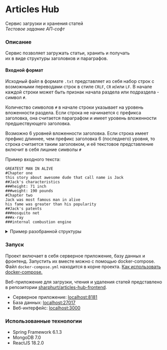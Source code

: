 # Articles Hub

Сервис загрузки и хранения статей  
*Тестовое задание АП-софт*

### Описание

Сервис позволяет загружать статьи, хранить и получать  
их в виде структуры заголовков и параграфов.

#### Входной формат
Исходный файл в формате `.txt` представляет из себя набор строк с возможными переводами строк в стиле `CRLF`, `CR` и/или `LF`. В начале каждой строки может быть признак начала раздела или подраздела - символ `#`.  

Количество символов `#` в начале строки указывает на уровень вложенности раздела. Если строка не начинается с префикса заголовка, она считается параграфом и имеет уровень вложенности предшествующего заголовка.

Возможно 6 уровней вложенности заголовка. Если строка имеет префикс длиннее, чем префикс заголовка 6 (последнего) уровня, то строка считается таким заголовком, и её текстовое представление включит в себя лишние символы `#`


Пример входного текста:

```
GREATEST MAN IN ALIVE
#Chapter one  
this story about awesome dude that call name is Jack  
##Jack's characteristics  
###height: 71 inch  
###weight: 190 pounds  
#Chapter two  
Jack was most famous man in alive  
his fame was greater than his popularity  
##Jack's patents  
###mosquito net  
###x-ray  
###internal combustion engine
```


<details>
  <summary>Пример разобранной структуры</summary>

```
{
    "successful": true,
    "result": {
        "id": "65ce37b9ddee9f325f14db8d",
        "name": "example",
        "nodes": [
            {
                "lineNumber": 0,
                "content": "GREATEST MAN IN ALIVE",
                "type": "TEXT"
            },
            {
                "lineNumber": 1,
                "content": "Chapter one",
                "type": "H1",
                "children": [
                    {
                        "lineNumber": 2,
                        "content": "this story about awesome dude that call name is Jack",
                        "type": "TEXT"
                    },
                    {
                        "lineNumber": 3,
                        "content": "Jack's characteristics",
                        "type": "H2",
                        "children": [
                            {
                                "lineNumber": 4,
                                "content": "height: 71 inch",
                                "type": "H3"
                            },
                            {
                                "lineNumber": 5,
                                "content": "weight: 190 pounds",
                                "type": "H3"
                            }
                        ]
                    }
                ]
            },
            {
                "lineNumber": 6,
                "content": "Chapter two",
                "type": "H1",
                "children": [
                    {
                        "lineNumber": 7,
                        "content": "Jack was most famous man in alive",
                        "type": "TEXT"
                    },
                    {
                        "lineNumber": 8,
                        "content": "his fame was greater than his popularity",
                        "type": "TEXT"
                    },
                    {
                        "lineNumber": 9,
                        "content": "Jack's patents",
                        "type": "H2",
                        "children": [
                            {
                                "lineNumber": 10,
                                "content": "mosquito net",
                                "type": "H3"
                            },
                            {
                                "lineNumber": 11,
                                "content": "x-ray",
                                "type": "H3"
                            },
                            {
                                "lineNumber": 12,
                                "content": "internal combustion engine",
                                "type": "H3"
                            }
                        ]
                    }
                ]
            }
        ],
        "creationDate": 1708013497263
    }
}
```
</details>

### Запуск
Проект включает в себя серверное приложение, базу данных и фронтенд. Запустить их вместе можно с помощью docker-compose. Файл `docker-compose.yml` находится в корне проекта. [Как использовать docker-compose.](https://docs.docker.com/compose/gettingstarted/#step-4-build-and-run-your-app-with-compose)

Веб-приложение для загрузки, чтения и удаления статей представлено в репозитории [sharphurt/articles-hub-frontend](https://github.com/sharphurt/articles-hub-frontend).
* Серверное приложение: [localhost:8181](localhost:8181)
* База данных: [localhost:27017](localhost:27017)
* Веб-интерфейс: [localhost:3000](localhost:3000)

### Использованные технологии
* Spring Framework 6.1.3
* MongoDB 7.0
* ReactJS 18.2.0